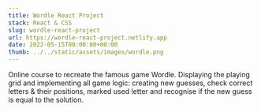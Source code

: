 ```yaml
---
title: Wordle React Project
stack: React & CSS
slug: wordle-react-project
url: https://wordle-react-project.netlify.app
date: 2022-05-15T00:00:00+00:00
thumb: ../../static/assets/images/wordle.png
---
```


Online course to recreate the famous game Wordle. Displaying the playing grid and implementing all game logic: creating new guesses, check correct letters & their positions, marked used letter and recognise if the new guess is equal to the solution.
